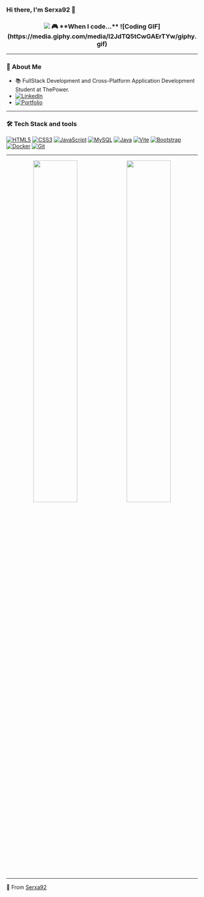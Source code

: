 ### Hi there, I'm Serxa92 👋

<!-- Typing effect -->
<h3 align="center">
  <img src="https://readme-typing-svg.herokuapp.com?font=Fira+Code&size=22&pause=1000&color=800080&center=true&vCenter=true&multiline=true&width=600&height=60&lines=Fullstack+Developer;Passionate+about+Tech;Always+Learning"
</h3>
🎮 **When I code...**
![Coding GIF](https://media.giphy.com/media/l2JdTQ5tCwGAErTYw/giphy.gif)


---

### 🚀 About Me


- 📚 FullStack Development and Cross-Platform Application Development Student at ThePower.
- [![LinkedIn](https://img.shields.io/badge/-LinkedIn-blue?style=flat&logo=linkedin)](https://www.linkedin.com/in/sergio-agulla/)
-  [![Portfolio](https://img.shields.io/badge/-Portfolio-black?style=flat&logo=web&logoColor=white)](https://sergioagulla.vercel.app/) 

  
---

### 🛠️ Tech Stack and tools

[![HTML5](https://img.icons8.com/color/50/000000/html-5.png)](https://developer.mozilla.org/en-US/docs/Web/HTML)
[![CSS3](https://img.icons8.com/color/50/000000/css3.png)](https://developer.mozilla.org/en-US/docs/Web/CSS)
[![JavaScript](https://img.icons8.com/color/50/000000/javascript.png)](https://developer.mozilla.org/en-US/docs/Web/JavaScript)
[![MySQL](https://img.icons8.com/color/50/000000/mysql-logo.png)](https://www.mysql.com/)
[![Java](https://img.icons8.com/color/50/000000/java-coffee-cup-logo.png)](https://www.java.com/)
[![Vite](https://img.icons8.com/color/50/000000/vite.png)](https://vitejs.dev/)
[![Bootstrap](https://img.icons8.com/color/50/000000/bootstrap.png)](https://getbootstrap.com/)
[![Docker](https://img.icons8.com/color/50/000000/docker.png)](https://www.docker.com/)
[![Git](https://img.icons8.com/color/50/000000/git.png)](https://git-scm.com/)



---

<p align="center">
  <img width="48%" src="https://github-readme-stats.vercel.app/api?username=serxa92&show_icons=true&theme=radical" />
  <img width="48%" src="https://github-readme-streak-stats.herokuapp.com/?user=serxa92&theme=radical" />
</p>

---




🌱 From [Serxa92](https://github.com/serxa92)


